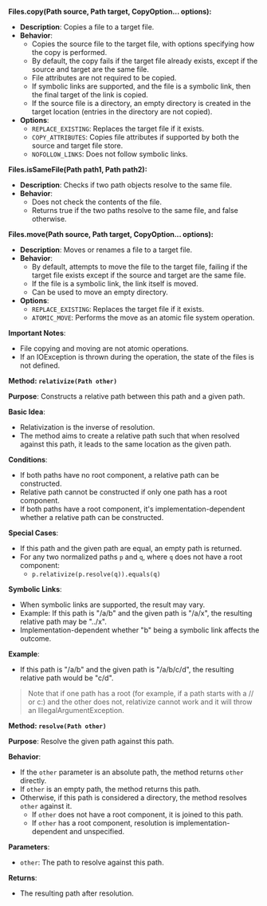 **Files.copy(Path source, Path target, CopyOption... options):**
- **Description**: Copies a file to a target file.
- **Behavior**:
    - Copies the source file to the target file, with options specifying how the copy is performed.
    - By default, the copy fails if the target file already exists, except if the source and target are the same file.
    - File attributes are not required to be copied.
    - If symbolic links are supported, and the file is a symbolic link, then the final target of the link is copied.
    - If the source file is a directory, an empty directory is created in the target location (entries in the directory are not copied).
- **Options**:
    - `REPLACE_EXISTING`: Replaces the target file if it exists.
    - `COPY_ATTRIBUTES`: Copies file attributes if supported by both the source and target file store.
    - `NOFOLLOW_LINKS`: Does not follow symbolic links.

**Files.isSameFile(Path path1, Path path2):**
- **Description**: Checks if two path objects resolve to the same file.
- **Behavior**:
    - Does not check the contents of the file.
    - Returns true if the two paths resolve to the same file, and false otherwise.

**Files.move(Path source, Path target, CopyOption... options):**
- **Description**: Moves or renames a file to a target file.
- **Behavior**:
    - By default, attempts to move the file to the target file, failing if the target file exists except if the source and target are the same file.
    - If the file is a symbolic link, the link itself is moved.
    - Can be used to move an empty directory.
- **Options**:
    - `REPLACE_EXISTING`: Replaces the target file if it exists.
    - `ATOMIC_MOVE`: Performs the move as an atomic file system operation.

**Important Notes**:
- File copying and moving are not atomic operations.
- If an IOException is thrown during the operation, the state of the files is not defined.

**Method: `relativize(Path other)`**

**Purpose**: Constructs a relative path between this path and a given path.

**Basic Idea**:
- Relativization is the inverse of resolution.
- The method aims to create a relative path such that when resolved against this path, it leads to the same location as the given path.

**Conditions**:
- If both paths have no root component, a relative path can be constructed.
- Relative path cannot be constructed if only one path has a root component.
- If both paths have a root component, it's implementation-dependent whether a relative path can be constructed.

**Special Cases**:
- If this path and the given path are equal, an empty path is returned.
- For any two normalized paths `p` and `q`, where `q` does not have a root component:
  - `p.relativize(p.resolve(q)).equals(q)`

**Symbolic Links**:
- When symbolic links are supported, the result may vary.
- Example: If this path is "/a/b" and the given path is "/a/x", the resulting relative path may be "../x".
- Implementation-dependent whether "b" being a symbolic link affects the outcome.

**Example**:
- If this path is "/a/b" and the given path is "/a/b/c/d", the resulting relative path would be "c/d".

>Note that if one path has a root (for example, if a path starts with a // or c:) and the other does not, relativize cannot work and it will throw an IllegalArgumentException.

**Method: `resolve(Path other)`**

**Purpose**: Resolve the given path against this path.

**Behavior**:
- If the `other` parameter is an absolute path, the method returns `other` directly.
- If `other` is an empty path, the method returns this path.
- Otherwise, if this path is considered a directory, the method resolves `other` against it.
  - If `other` does not have a root component, it is joined to this path.
  - If `other` has a root component, resolution is implementation-dependent and unspecified.

**Parameters**:
- `other`: The path to resolve against this path.

**Returns**:
- The resulting path after resolution.
